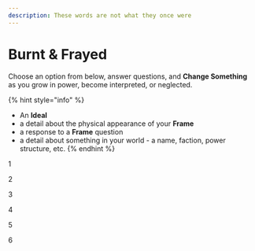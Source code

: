 ```yaml
---
description: These words are not what they once were
---
```


# Burnt & Frayed

Choose an option from below, answer questions, and **Change Something** as you grow in power, become interpreted, or neglected.

{% hint style="info" %}
* An **Ideal**
* a detail about the physical appearance of your **Frame**
* a response to a **Frame** question
* a detail about something in your world - a name, faction, power structure, etc.
{% endhint %}

1

2

3

4

5

6

